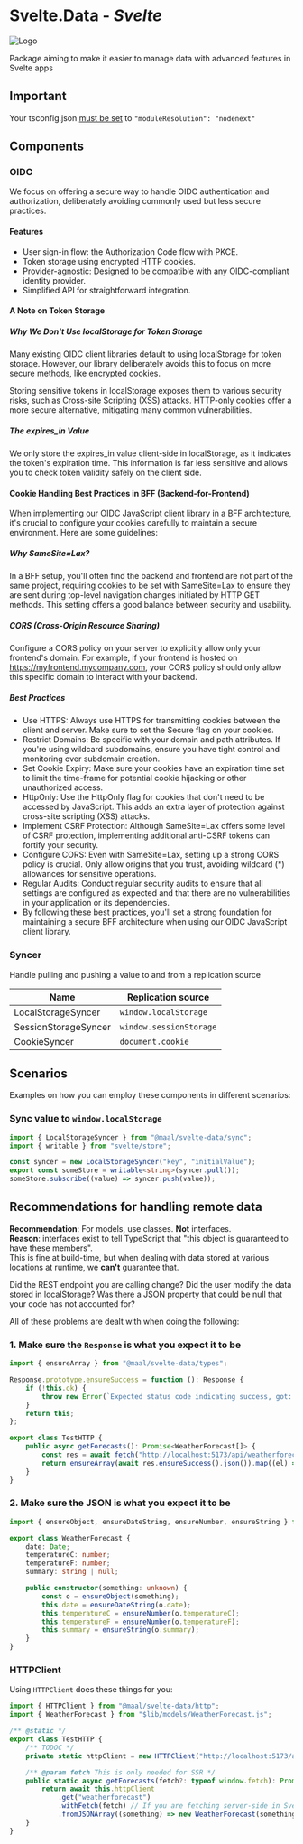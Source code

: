 # Svelte.Data - _Svelte_

![Logo](https://raw.githubusercontent.com/MathiasFrost/Svelte.StoresPlus/main/logo.png)

Package aiming to make it easier to manage data with advanced features in Svelte apps

## Important

Your tsconfig.json [must be set](https://kit.svelte.dev/docs/packaging#typescript) to `"moduleResolution": "nodenext"`

## Components

### OIDC

We focus on offering a secure way to handle OIDC authentication and authorization, deliberately avoiding commonly used but less secure practices.

#### Features

-   User sign-in flow: the Authorization Code flow with PKCE.
-   Token storage using encrypted HTTP cookies.
-   Provider-agnostic: Designed to be compatible with any OIDC-compliant identity provider.
-   Simplified API for straightforward integration.

#### A Note on Token Storage

##### Why We Don't Use localStorage for Token Storage

Many existing OIDC client libraries default to using localStorage for token storage. However, our library deliberately avoids this to focus on more secure methods, like encrypted cookies.

Storing sensitive tokens in localStorage exposes them to various security risks, such as Cross-site Scripting (XSS) attacks. HTTP-only cookies offer a more secure alternative, mitigating many common vulnerabilities.

##### The expires_in Value

We only store the expires_in value client-side in localStorage, as it indicates the token's expiration time. This information is far less sensitive and allows you to check token validity safely on the client side.

#### Cookie Handling Best Practices in BFF (Backend-for-Frontend)

When implementing our OIDC JavaScript client library in a BFF architecture, it's crucial to configure your cookies carefully to maintain a secure environment. Here are some guidelines:

##### Why SameSite=Lax?

In a BFF setup, you'll often find the backend and frontend are not part of the same project, requiring cookies to be set with SameSite=Lax to ensure they are sent during top-level navigation changes initiated by HTTP GET methods. This setting offers a good balance between security and usability.

##### CORS (Cross-Origin Resource Sharing)

Configure a CORS policy on your server to explicitly allow only your frontend's domain. For example, if your frontend is hosted on https://myfrontend.mycompany.com, your CORS policy should only allow this specific domain to interact with your backend.

##### Best Practices

-   Use HTTPS: Always use HTTPS for transmitting cookies between the client and server. Make sure to set the Secure flag on your cookies.
-   Restrict Domains: Be specific with your domain and path attributes. If you're using wildcard subdomains, ensure you have tight control and monitoring over subdomain creation.
-   Set Cookie Expiry: Make sure your cookies have an expiration time set to limit the time-frame for potential cookie hijacking or other unauthorized access.
-   HttpOnly: Use the HttpOnly flag for cookies that don't need to be accessed by JavaScript. This adds an extra layer of protection against cross-site scripting (XSS) attacks.
-   Implement CSRF Protection: Although SameSite=Lax offers some level of CSRF protection, implementing additional anti-CSRF tokens can fortify your security.
-   Configure CORS: Even with SameSite=Lax, setting up a strong CORS policy is crucial. Only allow origins that you trust, avoiding wildcard (\*) allowances for sensitive operations.
-   Regular Audits: Conduct regular security audits to ensure that all settings are configured as expected and that there are no vulnerabilities in your application or its dependencies.
-   By following these best practices, you'll set a strong foundation for maintaining a secure BFF architecture when using our OIDC JavaScript client library.

### Syncer

Handle pulling and pushing a value to and from a replication source

| Name                 | Replication source      |
| -------------------- | ----------------------- |
| LocalStorageSyncer   | `window.localStorage`   |
| SessionStorageSyncer | `window.sessionStorage` |
| CookieSyncer         | `document.cookie`       |

## Scenarios

Examples on how you can employ these components in different scenarios:

### Sync value to `window.localStorage`

```ts
import { LocalStorageSyncer } from "@maal/svelte-data/sync";
import { writable } from "svelte/store";

const syncer = new LocalStorageSyncer("key", "initialValue");
export const someStore = writable<string>(syncer.pull());
someStore.subscribe((value) => syncer.push(value));
```

## Recommendations for handling remote data

**Recommendation**: For models, use classes. **Not** interfaces.  
**Reason**: interfaces exist to tell TypeScript that "this object is guaranteed to have these members".  
This is fine at build-time, but when dealing with data stored at various locations at runtime, we **can't** guarantee that.

Did the REST endpoint you are calling change? Did the user modify the data stored in localStorage? Was there a JSON property that could be null that your code
has not accounted for?

All of these problems are dealt with when doing the following:

### 1. Make sure the `Response` is what you expect it to be

```ts
import { ensureArray } from "@maal/svelte-data/types";

Response.prototype.ensureSuccess = function (): Response {
	if (!this.ok) {
		throw new Error(`Expected status code indicating success, got: ${this.status} ${this.statusText}`);
	}
	return this;
};

export class TestHTTP {
	public async getForecasts(): Promise<WeatherForecast[]> {
		const res = await fetch("http://localhost:5173/api/weatherforecast");
		return ensureArray(await res.ensureSuccess().json()).map((el) => new WeatherForecast(el));
	}
}
```

### 2. Make sure the JSON is what you expect it to be

```ts
import { ensureObject, ensureDateString, ensureNumber, ensureString } from "@maal/svelte-data";

export class WeatherForecast {
	date: Date;
	temperatureC: number;
	temperatureF: number;
	summary: string | null;

	public constructor(something: unknown) {
		const o = ensureObject(something);
		this.date = ensureDateString(o.date);
		this.temperatureC = ensureNumber(o.temperatureC);
		this.temperatureF = ensureNumber(o.temperatureF);
		this.summary = ensureString(o.summary);
	}
}
```

### HTTPClient

Using `HTTPClient` does these things for you:

```ts
import { HTTPClient } from "@maal/svelte-data/http";
import { WeatherForecast } from "$lib/models/WeatherForecast.js";

/** @static */
export class TestHTTP {
	/** TODOC */
	private static httpClient = new HTTPClient("http://localhost:5173/api/", { redirect: "manual", credentials: "include" });

	/** @param fetch This is only needed for SSR */
	public static async getForecasts(fetch?: typeof window.fetch): Promise<WeatherForecast[]> {
		return await this.httpClient
			.get("weatherforecast")
			.withFetch(fetch) // If you are fetching server-side in SvelteKit's `load` function
			.fromJSONArray((something) => new WeatherForecast(something));
	}
}
```

